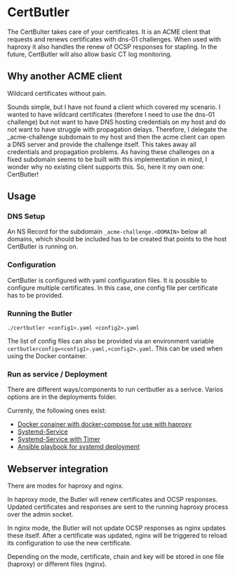 # CertButler

The CertBulter takes care of your certificates.
It is an ACME client that requests and renews certificates with dns-01 challenges.
When used with haproxy it also handles the renew of OCSP responses for stapling.
In the future, CertButler will also allow basic CT log monitoring.

## Why another ACME client

Wildcard certificates without pain.

Sounds simple, but I have not found a client which covered my scenario.
I wanted to have wildcard certificates (therefore I need to use the dns-01 challenge) but not want to have DNS hosting credentials on my host and do not want to have struggle with propagation delays.
Therefore, I delegate the _acme-challenge subdomain to my host and then the acme client can open a DNS server and provide the challenge itself.
This takes away all credentials and propagation problems.
As having these challenges on a fixed subdomain seems to be built with this implementation in mind, I wonder why no existing client supports this.
So, here it my own one: CertButler!

## Usage

### DNS Setup
An NS Record for the subdomain ``_acme-challenge.<DOMAIN>`` below all domains, which should be included has to be created that points to the host CertButler is running on.

### Configuration
CertButler is configured with yaml configuration files.
It is possible to configure multiple certificates.
In this case, one config file per certificate has to be provided.

### Running the Butler
``./certbutler <config1>.yaml <config2>.yaml``

The list of config files can also be provided via an environment variable ``certbutlerconfig=<config1>.yaml,<config2>.yaml``.
This can be used when using the Docker container.

### Run as service / Deployment
There are different ways/components to run certbutler as a serivce.
Varios options are in the deployments folder.

Currenty, the following ones exist:
- [Docker conainer with docker-compose for use with haproxy](deployments/docker/README.md)
- [Systemd-Service](deployments/systemd/README.md)
- [Systemd-Service with Timer](deployments/systemd-timer/README.md)
- [Ansible playbook for systemd deployment](deployments/ansible/README.md)

## Webserver integration
There are modes for haproxy and nginx.

In haproxy mode, the Butler will renew certificates and OCSP responses.
Updated certificates and responses are sent to the running haproxy process over the admin socket.

In nginx mode, the Butler will not update OCSP responses as nginx updates these itself. After a certificate was updated, nginx will be triggered to reload its configuration to use the new certificate.

Depending on the mode, certificate, chain and key will be stored in one file (haproxy) or different files (nginx).
